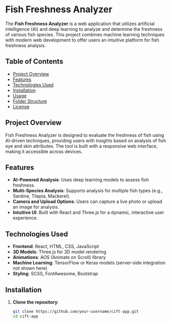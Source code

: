 # Fish Freshness Analyzer

The **Fish Freshness Analyzer** is a web application that utilizes artificial intelligence (AI) and deep learning to analyze and determine the freshness of various fish species. This project combines machine learning techniques with modern web development to offer users an intuitive platform for fish freshness analysis.

## Table of Contents

- [Project Overview](#project-overview)
- [Features](#features)
- [Technologies Used](#technologies-used)
- [Installation](#installation)
- [Usage](#usage)
- [Folder Structure](#folder-structure)
- [License](#license)

## Project Overview

Fish Freshness Analyzer is designed to evaluate the freshness of fish using AI-driven techniques, providing users with insights based on analysis of fish eye and skin attributes. The tool is built with a responsive web interface, making it accessible across devices.

## Features

- **AI-Powered Analysis**: Uses deep learning models to assess fish freshness.
- **Multi-Species Analysis**: Supports analysis for multiple fish types (e.g., Sardine, Tilapia, Mackerel).
- **Camera and Upload Options**: Users can capture a live photo or upload an image for analysis.
- **Intuitive UI**: Built with React and Three.js for a dynamic, interactive user experience.

## Technologies Used

- **Frontend**: React, HTML, CSS, JavaScript
- **3D Models**: Three.js for 3D model rendering
- **Animations**: AOS (Animate on Scroll) library
- **Machine Learning**: TensorFlow or Keras models (server-side integration not shown here)
- **Styling**: SCSS, FontAwesome, Bootstrap

## Installation

1. **Clone the repository**:
   ```bash
   git clone https://github.com/your-username/cift-app.git
   cd cift-app
